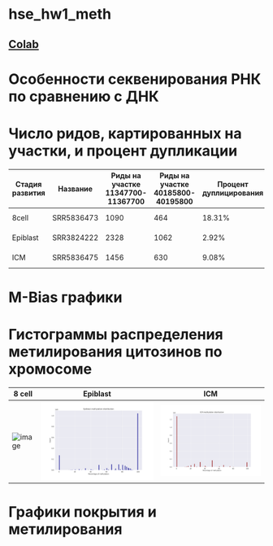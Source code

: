 # hse_hw1_meth

## [Colab](https://colab.research.google.com/drive/124uWf5F4w3LDTYR2owhtsqxD0teZtN3X?usp=sharing)

# Особенности секвенирования РНК по сравнению с ДНК

# Число ридов, картированных на участки, и процент дупликации
Стадия развития |	Название |	Риды на участке 11347700-11367700 |	Риды на участке 40185800-40195800 | Процент дуплицирования | Отчёт по коллингу
-|-|-|-|-|-
8cell |	SRR5836473 |	1090 | 464 | 18.31% | ссылка на отчёт
Epiblast |	SRR3824222 |	2328 |	1062 | 2.92% | ссылка на отчёт
ICM |	SRR5836475|	1456 |	630 | 9.08% | ссылка на отчёт

# M-Bias графики

# Гистограммы распределения метилирования цитозинов по хромосоме
8 cell |	Epiblast | ICM
-|-|-
![image](8cell_hist.png) |	![image](pics/Epiblast_hist.png) |	![image](pics/ICM_hist.png)

# Графики покрытия и метилирования

